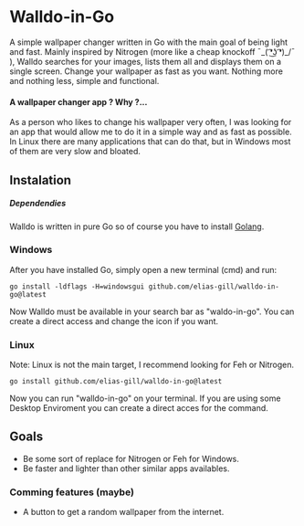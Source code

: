 # Walldo-in-Go
A simple wallpaper changer written in Go with the main goal of being light and fast.
Mainly inspired by Nitrogen (more like a cheap knockoff  ¯\_( ͡❛͜ʖ ͡❛)_/¯ ), Walldo searches for your images, lists them all 
and displays them on a single screen.
Change your wallpaper as fast as you want. Nothing more and nothing less, simple and functional.

#### A wallpaper changer app ? Why ?... 
As a person who likes to change his wallpaper very often, I was looking for an app that would allow me to do it in a 
simple way and as fast as possible. In Linux there are many applications that can do that, 
but in Windows most of them are very slow and bloated.

## Instalation
##### Dependendies 
Walldo is written in pure Go so of course you have to install [Golang](https://go.dev/doc/install).

### Windows
After you have installed Go, simply open a new terminal (cmd) and run:
````
go install -ldflags -H=windowsgui github.com/elias-gill/walldo-in-go@latest
````
Now Walldo must be available in your search bar as "waldo-in-go".
You can create a direct access and change the icon if you want.

### Linux
Note: Linux is not the main target, I recommend looking for Feh or Nitrogen.
````
go install github.com/elias-gill/walldo-in-go@latest
````
Now you can run "walldo-in-go" on your terminal. If you are using some Desktop Enviroment you can create a direct 
acces for the command.

## Goals
- Be some sort of replace for Nitrogen or Feh for Windows. 
- Be faster and lighter than other similar apps availables.

### Comming features (maybe)
- A button to get a random wallpaper from the internet.
